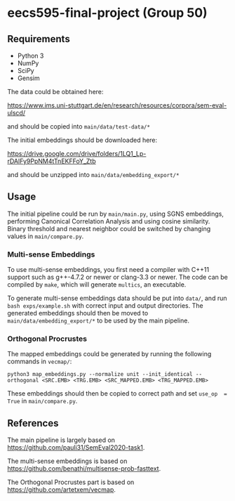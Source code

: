 # eecs595-final-project (Group 50)



## Requirements

+ Python 3
+ NumPy
+ SciPy
+ Gensim

The data could be obtained here:

 https://www.ims.uni-stuttgart.de/en/research/resources/corpora/sem-eval-ulscd/

and should be copied into `main/data/test-data/*`

The initial embeddings should be downloaded here:

https://drive.google.com/drive/folders/1LQ1_Lp-rDAlFy9PpNM4tTnEKFFoY_Ztb

and should be unzipped into `main/data/embedding_export/*`

## Usage

The initial pipeline could be run by `main/main.py`,  using SGNS embeddings, performing Canonical Correlation Analysis and using cosine similarity. Binary threshold and nearest neighbor could be switched by changing values in `main/compare.py`.

### Multi-sense Embeddings

To use multi-sense embeddings, you first need a compiler with C++11 support such as g++-4.7.2 or newer or clang-3.3 or newer. The code can be compiled by `make`, which will generate `multics`, an executable.

To generate multi-sense embeddings data should be put into `data/`, and run `bash exps/example.sh` with correct input and output directories. The generated embeddings should then be moved to `main/data/embedding_export/*` to be used by the main pipeline.

### Orthogonal Procrustes

The mapped embeddings could be generated by running the following commands in `vecmap/`:

`python3 map_embeddings.py --normalize unit --init_identical --orthogonal <SRC.EMB> <TRG.EMB> <SRC_MAPPED.EMB> <TRG_MAPPED.EMB>`

These embeddings should then be copied to correct path and set `use_op  = True` in `main/compare.py`.



## References

The main pipeline is largely based on https://github.com/pauli31/SemEval2020-task1.

The multi-sense embeddings is based on https://github.com/benathi/multisense-prob-fasttext.

The Orthogonal Procrustes part is based on https://github.com/artetxem/vecmap.